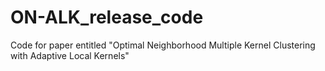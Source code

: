 # ON-ALK_release_code
Code for paper entitled "Optimal Neighborhood Multiple Kernel Clustering with Adaptive Local Kernels"
